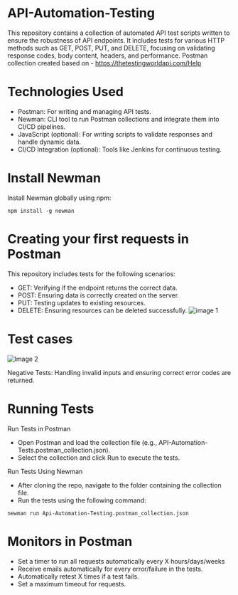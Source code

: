 # API-Automation-Testing
This repository contains a collection of automated API test scripts written to ensure the robustness of API endpoints. It includes tests for various HTTP methods such as GET, POST, PUT, and DELETE, focusing on validating response codes, body content, headers, and performance.
Postman collection created based on - https://thetestingworldapi.com/Help

# Technologies Used
* Postman: For writing and managing API tests.
* Newman: CLI tool to run Postman collections and integrate them into CI/CD pipelines.
* JavaScript (optional): For writing scripts to validate responses and handle dynamic data.
* CI/CD Integration (optional): Tools like Jenkins for continuous testing.

# Install Newman
 Install Newman globally using npm:
```
npm install -g newman
```
# Creating your first requests in Postman
This repository includes tests for the following scenarios:
* GET: Verifying if the endpoint returns the correct data.
* POST: Ensuring data is correctly created on the server.
* PUT: Testing updates to existing resources.
* DELETE: Ensuring resources can be deleted successfully.
![image 1](https://github.com/user-attachments/assets/ddca5151-2090-47e2-bc4e-869bbf7216c9)

# Test cases
![Image 2](https://github.com/user-attachments/assets/28779a36-9242-49b6-9429-37835a1fc4ba)

Negative Tests: Handling invalid inputs and ensuring correct error codes are returned.


# Running Tests
Run Tests in Postman
* Open Postman and load the collection file (e.g., API-Automation-Tests.postman_collection.json).
* Select the collection and click Run to execute the tests.

Run Tests Using Newman
* After cloning the repo, navigate to the folder containing the collection file.
* Run the tests using the following command:
```
newman run Api-Automation-Testing.postman_collection.json
```

# Monitors in Postman
* Set a timer to run all requests automatically every X hours/days/weeks
* Receive emails automatically for every error/failure in the tests.
* Automatically retest X times if a test fails.
* Set a maximum timeout for requests.


